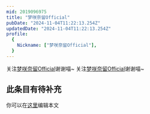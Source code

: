 ```yaml
---
mid: 2019096975
title: "梦咲奈留Official"
pubDate: "2024-11-04T11:22:13.254Z"
updatedDate: "2024-11-04T11:22:13.254Z"
profile:
  {
    Nickname: ["梦咲奈留Official"],
  }
---
```


关注[梦咲奈留Official](https://space.bilibili.com/2019096975)谢谢喵~ 关注[梦咲奈留Official](https://space.bilibili.com/2019096975)谢谢喵~

## 此条目有待补充
你可以在[这里](https://github.com/Yuhanawa/VTuber.ICU/edit/master/src/content/v/梦咲奈留Official/index.md)编辑本文
